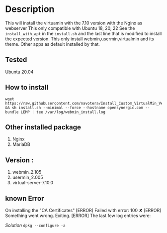# Description 
This will install the virtuamin with the 7.10 version with the Nginx as webserver
This only compatible with Ubuntu 18, 20, 22
See the `install_with_apt` in the `install.sh` and the last line that is modified to install the expected version.
This only install webmin,usermin,virtualmin and its theme. Other apps as default installed by that. 

## Tested 
Ubuntu 20.04


## How to install 

```
wget https://raw.githubusercontent.com/navotera/Install_Custom_VirtualMin_Version/master/install.sh && sh install.sh --minimal --force --hostname opensynergic.com --bundle LEMP | tee /var/log/webmin_install.log
```

## Other installed package 
1. Nginx 
2. MariaDB



## Version : 
1. webmin_2.105
2. usermin_2.005
3. virtual-server-7.10.0

## known Error 
On installing the "CA Certificates" 
 [ERROR] Failed with error: 100
 ✘
[ERROR] Something went wrong. Exiting.
[ERROR] The last few log entries were:


*Solution* 
`dpkg --configure -a`
